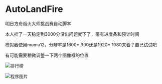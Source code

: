 # AutoLandFire
明日方舟烟火大师挑战赛自动脚本

本人挂了一天稳定到3000分没出问题就下了，带有进度条和预计时间

模拟器使用mumu12，分辨率是1600* 900还是1920* 1080来着？自己试试吧

有可能需要稍微调整一下两个图像框的位置

![排行榜](https://github.com/user-attachments/assets/7f62a73d-73d9-4c86-a8c9-ef0a76d92d8f)

![程序图片](https://github.com/user-attachments/assets/2cd166c4-9f11-43d0-9b9b-a94f5855c506)

